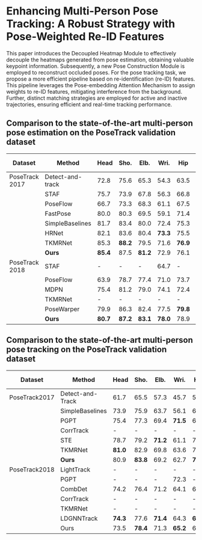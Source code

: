# Enhancing Multi-Person Pose Tracking: A Robust Strategy with Pose-Weighted Re-ID Features
This paper introduces the Decoupled Heatmap Module to effectively decouple the heatmaps generated from pose estimation, obtaining valuable keypoint information. Subsequently, a new Pose Construction Module is employed to reconstruct occluded poses. For the pose tracking task, we propose a more efficient pipeline based on re-identification (re-ID) features. This pipeline leverages the Pose-embedding Attention Mechanism to assign weights to re-ID features, mitigating interference from the background. Further, distinct matching strategies are employed for active and inactive trajectories, ensuring efficient and real-time tracking performance.


## Comparison to the state-of-the-art multi-person pose estimation on the PoseTrack validation dataset

| Dataset           | Method                    | Head | Sho. | Elb. | Wri. | Hip  | Knee | Ank. | mAP (%) |
|-------------------|---------------------------|------|------|------|------|------|------|------|------|
| PoseTrack 2017    | Detect-and-track          | 72.8 | 75.6 | 65.3 | 54.3 | 63.5 | 60.9 | 51.8 | 64.1 |
|                   | STAF                      | 75.7 | 73.9 | 67.8 | 56.3 | 66.8 | 62.3 | 56.9 | 66.3 |
|                   | PoseFlow                  | 66.7 | 73.3 | 68.3 | 61.1 | 67.5 | 67.0 | 61.3 | 66.5 |
|                   | FastPose                  | 80.0 | 80.3 | 69.5 | 59.1 | 71.4 | 67.5 | 59.4 | 70.3 |
|                   | SimpleBaselines           | 81.7 | 83.4 | 80.0 | 72.4 | 75.3 | 74.8 | 67.1 | 76.7 |
|                   | HRNet                     | 82.1 | 83.6 | 80.4 | **73.3** | 75.5 | 75.3 | 68.5 | 77.3 |
|                   | TKMRNet                   | 85.3 | **88.2** | 79.5 | 71.6 | **76.9** | **76.9** | **73.1** | **79.5** |
|                   | **Ours**                      | **85.4** | 87.5 | **81.2** | 72.9 | 76.1 | 76.5 | 72.4 | 78.9 |
| PoseTrack 2018    | STAF                      | -    | -    | -    | 64.7 | -    | -    | 62.0 | 70.4 |
|                   | PoseFlow                  | 63.9 | 78.7 | 77.4 | 71.0 | 73.7 | 73.0 | 69.7 | 71.9 |
|                   | MDPN                      | 75.4 | 81.2 | 79.0 | 74.1 | 72.4 | 73.0 | 69.9 | 75.0 |
|                   | TKMRNet                   | -    | -    | -    | -    | -    | -    | -    | 76.7 |
|                   | PoseWarper                | 79.9 | 86.3 | 82.4 | 77.5 | **79.8** | 78.8 | 73.2 | 79.7 |
|                   | **Ours**                      | **80.7** | **87.2** | **83.1** | **78.0** | 78.9 | **79.9** | **74.9** | **80.4** |


## Comparison to the state-of-the-art multi-person pose tracking on the PoseTrack validation dataset
| Dataset        | Method                | Head | Sho. | Elb. | Wri. | Hip  | Knee | Ank. | MOTA (%) |
|-----------------|-----------------------|------|------|------|------|------|------|------|-------|
| PoseTrack2017   | Detect-and-Track      | 61.7 | 65.5 | 57.3 | 45.7 | 54.3 | 53.1 | 45.7 | 55.2  |
|                 | SimpleBaselines       | 73.9 | 75.9 | 63.7 | 56.1 | 65.5 | 65.1 | 53.5 | 65.4  |
|                 | PGPT                  | 75.4 | 77.3 | 69.4 | **71.5** | 65.8 | 67.2 | 59.0 | 68.4  |
|                 | CorrTrack             | -    | -    | -    | -    | -    | -    | -    | 68.3  |
|                 | STE                   | 78.7 | 79.2 | **71.2** | 61.1 | 74.5 | 69.7 | **64.5** | 71.8  |
|                 | TKMRNet               | **81.0** | 82.9 | 69.8 | 63.6 | 72.0 | 71.1 | 60.8 | 72.2  |
|                 | **Ours**                  | 80.9 | **83.8** | 69.2 | 62.7 | **74.5** | **71.9** | 63.2 | **72.3**  |
| PoseTrack2018   | LightTrack            | -    | -    | -    | -    | -    | -    | -    | 64.9  |
|                 | PGPT                  | -    | -    | -    | 72.3 | -    | -    | 72.2 | 67.1  |
|                 | CombDet               | 74.2 | 76.4 | 71.2 | 64.1 | 64.5 | 65.8 | 61.9 | 68.7  |
|                 | CorrTrack             | -    | -    | -    | -    | -    | -    | -    | 69.1  |
|                 | TKMRNet               | -    | -    | -    | -    | -    | -    | -    | 68.9  |
|                 | LDGNNTrack            | **74.3** | 77.6 | **71.4** | 64.3 | **65.6** | 66.7 | 61.7 | **69.2**  |
|                 | Ours                  | 73.5 | **78.4** | 71.3 | **65.2** | 64.1 | **67.8** | **62.7** | 69.0  |
